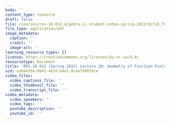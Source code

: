 ```yaml
---
body: ''
content_type: resource
draft: false
file: /courses/res-18-012-algebra-ii-student-notes-spring-2022/mit18_702s22_lec28.pdf
file_type: application/pdf
image_metadata:
  caption: ''
  credit: ''
  image-alt: ''
learning_resource_types: []
license: https://creativecommons.org/licenses/by-nc-sa/4.0/
resourcetype: Document
title: 'RES.18-012 (Spring 2022) Lecture 28: Geometry of Function Fields'
uid: ea044f04-0041-4b7d-b4e1-0c4af998f8ce
video_files:
  video_captions_file: ''
  video_thumbnail_file: ''
  video_transcript_file: ''
video_metadata:
  video_speakers: ''
  video_tags: ''
  youtube_description: ''
  youtube_id: ''
---
```

